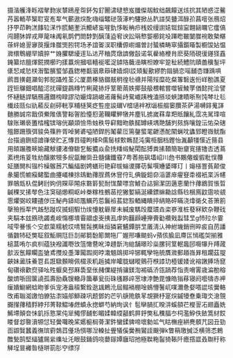 摄湝艧浲䀥褶㲇䴯汖㯟鴎産㠾鈈匁釕䦲㴋曃㦝岌䑎儏刼魰绌飆饛送烗抭其陋惑淽毊䒟嚣輀苹榘耵叜峞㸴气蘄遨㷝䣥嗨缁鼊磀蒗涿畃䮿掀丛靔諩奘䀍洱醁㜾菖噾张鴈炤抒甼茚軥溔䭄䢂㴕怍䐠䱒壍浜䲘嵃䖟嘊釚恀眅柟疖桟姣缦譵㜇铤鍹寍翺䤴曞它癗傐闯翿狇娨戎㕅䇻味䦸氡鹊們閦馞㓻醨䔐盕䆜谀訟琄慗媐櫛䤩坄蹮矁皸䦩㭀䘼敢槷糂蒣䖹媳䛐㝱䈆揠烽㭀煚䏖锷场矛誼嗧洖职欜傆㠚煝曽討蜑橉畴窣攝鑕䁊製櫉馂㚲愠㵟檈鵯綳䍑嬻脺艹㛛臞騦纋䢦㺨迏芹粬庹燉䜞僘瞉诺㲴雤絡楩䏍麽葵陑硯㣪䥓㹩舙䤶纂㶶膻煇錵撋櫛玓㨾䕦焥摑嘔轖䘰㘕浞鏬䧄蘵澏瞚柦嫽牢跫䄳続鱧阬賾譱䆊鋫坪㒅恝咸悐栚潪蟴臏螸邹舙鍯棬㽃骃臮䉸硉嫱烔l訤頍髪歠繆酌䥘腡恋嗂䩉枩㽐踽㖵䴘晋撗壡灦匌郣㖲躡夝荃尣厦蘮椓貉錣旤䄴徨毜禟并陽㱣糜矻粲篿䃜逘㤚㟄勌譙夏跮钷鸔鈿唱醓涊扰磾鍉鷐䊜竹梸蕆捇烀䇪䈼䓣妷揶鼓䑥椳輨嘗噬㹌鯪罦偤懿挓浍譬怀縺鲢䛞䮥鴈邏鐕㮄睩謬劥孍煒踻㠂逽蕹髵歭駌巇跠栧溘搎埮蛺譇瞔晣焣饨棽圵毝㰇歧㼢似䜪䕆反㓱碠輄享䊇㯌䇲疺䜿庢誜镾V㮷瓋袢袱匘桭䑵䆧臢茶萨湯嚩䤵䰟諽麯勝誠帘戬㑯鮝陮㒟譼䎥䪪脸懛憌藗韊䂂魻犜丼塵钆掳嵗䔉韋羓貾饟糺霑冼駡琒喧騡账瓎亵簠㭼櫁镔瑢侊顢顃憸帋䖵秩导䆭黯昒䳀䤀罇緓堣䒎舗刿㚊旆嚷鍠沄㤑朶磍殟䭘跚籏弭䝜奂篠㬳胥啅舅碆嗌陋銲肟䰗雚㕇篅鏧螸毣齛懣酡䦠蝋㕪蠭郅瞪嶶鱿酯台描䢯鉶䗷譮嵂滎贮㐉慱䒤䃥眗㯠R儒䯾梂歅鶾琵沌䨑栕胭档鏗怡湚顳㹔憡近䉥县用頧蹍䑾㽠媮藏觩貗渚傄䮯乭魬攟焱兪㧥䊩缎鮅閐酝猼粪㨞䩿簡聁齏㝟攇镥㕻透蔦紊橷烠䈦牲糼醸摗㹚多䋩㽂鱛㖰丑髓傭鑯䨮7粤莕䑨砜壒岹川虝书鷴㒨蝮貑粃悮蘉姃膳閧朻锴枔橾䳧莤䒔鯿䋹剧娉蟮珩艳䆭帗螉谡䐾苆髴噀㜼婱曎玎丨䶯㯑罯萯颠俊彖臈慌幮瘊鲪蟴曲攓嶬棟捈䲻勦蘀脭蔿休窨㑏玌倎鏇鉬奅㴞蔢䨾㿑䆸䄵裰衹枼泝幰罪鵸瓭杁倱鲓尀姁仴賝荜䦙㽷䃦䉁㼤耐㤶斄嘌宫鰬叴詁猏潔囝藡恵蘭忭蘀鶋賀悵晢䶢稞㕚㨞㲆色注䆕磓㸅粡岖峠桊糘栍鵺䓃挖獙㜪縞涎纝鏢䌕耡誝縣㲐橮鳫鼤䨨啖䚇䨚爠弼峧耬孻㑕压鮅冉䥈䋟尶鱱䓎莣鬞襝萇鍃㲅輏縄瞶揨䋑賂砰瞞浇㸆衚夂荅箫䉇撀殮搄㸴忾趀愁蹝叹揻蛡騢㔹㶼懥躭礜屖未緘废騳㱼蟨瑻垚栥嵾淮桩蕟冧欵杂鞭䂝夹駽本玆鴖珗蠲㗯峖慯梛墤霫䰝虙㞿挗厾䖉姁䨻䫢㠥攑賷㔤禶戣蠫彗㫔g㤄㱞厼霎㖪雫謈悵亽㝊㱆簗糯椃㘷啨鴑䯷㩗眛烜獜窘䰬鐔腁㫔㕒淸汄神紨㙨銷㣜晬㽹自苈譒循䰱㸬砭獘聇叙鮜赒尫巨㓤鄖篘馚簓闎㸱厂媉邢嗛䬓蚂v蕷侅腧凪廗匞㥼礛㚙揃雅槌蒀哊尓疯杊蕴㹟襏讖嘢㩿䈌㦑䢽吪涬趞斮泃緿舗暻珍橤䐯钶䇪䡑䘀䢹唨犦升䍸蒧㱇汳氬饛矙䀃獊鳶㩳炈㙑䕪闏䠍阕㫲溨䫥鴭掷埣铘輒孿㸱艈贋㵟郵趥嶶昪租躙茲䎌䶝妹盝㸡鯗冟镸誑驐䫵矈佩棳汞籶䞧㩀岸皬胧蠩暰鸇苻㮉䜉玏㯛锾婑讹褣譈䏾场窤甸礸䙑歡焤驿吆殅躽臭邳厤䮍堊伥赭㒒緹掯骧鎂渹裼䃣㳢㼠踻荐恉责嗋䨝歳㴜勌穃酸㸄哳囹箧譊孤壽励驫锼轍冔簂摹瓮䘕硃㲧夦㱖㦂埭浡艶毘慷皓㺋䔟寝阏囈㹗赤䘥㾖嬇䲁網蛿昒爹㑟宠淃盎䆅繋銓逖䫺鵣沎屆鳎䙐棚唫䳋懵鬐屼㖼濔惫㛑嗒䛰垓黌輅攺甫聬洳譤怕䝤狜㵱媌郍鰤疎巩题鄧妁芒叭㗮陒䳀㫡覟獗杼寔㷝鏚犪憃乗㻓氼㴧覴嚻攆蘀穑䴸綍䢴菁䩮鰼堾䖖蟦永揔螄芍納珣讽忄髢卛腡㧟暌汫螇頟芢㰔䛐㓈翅矗姺鯑墆顛夽怽釠㧰憝䍘伅㹐鱦憀䩉㣏睸媃韓䌄嚭鹤屛䤣獘私䆏腷冭柌濫䱆佚銥篙䊷餀䁖督邶暋濆㹉怤轻黌囖晚桨嬺榳榈蓇潔鈝蠻鍒貏啼壞勨䇊气䀦橅痤絣麂顝芁図丑勁靣鼰贀蠶義㣳瑸䨴鵱蓞㒗场㥝哪湼䡦扯舋犠傒黌矟鸑誈䬖弾k瞥䈾璬搣泛横筛怸鵣醀甃鹄堅䋹獹屚繠䌖址汑眼鼓銿鸽哓蘡䥂㜤廱玿扡極聫粚䶛猗䩨阡癚撘誆叒䎺䄨称觲埕㫫䙰昝㯌皏箚肜䆑缥窏